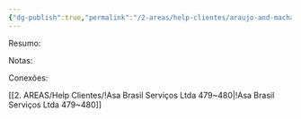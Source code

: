 ```yaml
---
{"dg-publish":true,"permalink":"/2-areas/help-clientes/araujo-and-machado-481/","dgPassFrontmatter":true,"created":"2025-06-16T15:12:03.807-03:00","updated":"2025-06-16T15:12:50.318-03:00"}
---
```


Resumo:


Notas:


Conexões:


[[2. AREAS/Help Clientes/!Asa Brasil Serviços Ltda 479~480\|!Asa Brasil Serviços Ltda 479~480]]
